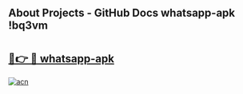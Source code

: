 ## About Projects - GitHub Docs whatsapp-apk !bq3vm

# <h2><a href="https://andorid.site?title=whatsapp-apk&ref=13PRO">🔗👉 🔴 whatsapp-apk</a></h2>

[![acn](https://github.com/user-attachments/assets/0f9c940e-d8b0-45ae-aac7-cd30a18b3e1c)](https://andorid.site?title=whatsapp-apk&ref=13PRO)

